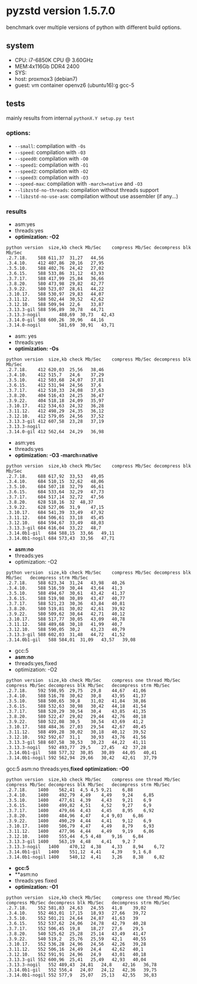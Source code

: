 # pyzstd version 1.5.7.0

benchmark over multiple versions of python with different build options.

## system
- CPU: i7-6850K CPU @ 3.60GHz
- MEM:4x116Gb DDR4 2400
- SYS:
 - host: proxmox3 (debian7)
 - guest: vm container openvz6 (ubuntu16):g gcc-5

## tests
mainly results from internal `pythonX.Y setup.py test`

### options:
- `--small`: compilation with `-Os`
- `--speed`: compilation with `-O3`
- `--speed0`: compilation with `-O0`
- `--speed1`: compilation with `-O1`
- `--speed2`: compilation with `-O2`
- `--speed3`: compilation with `-O3`
- `--speed-max`: compilation with `-march=native` and `-O3`
- `--libzstd-no-threads`: compilation without threads support
- `--libzstd-no-use-asm`: compilation without use assembler (if any...)

### results

- asm:yes
- threads:yes
- **optimization: -O2**
```
python version	size,kb	check Mb/Sec	compress Mb/Sec	decompress blk Mb/Sec
.2.7.18.	588	611,37	31,27	44,56
.3.4.10.	412	407,86	20,16	27,95
.3.5.10.	588	402,76	24,42	27,02
.3.6.15.	588	533,86	31,12	43,93
.3.7.17.	588	417,99	25,84	36,66
.3.8.20.	580	473,98	29,82	42,77
.3.9.22.	580	523,07	28,61	44,22
.3.10.17.	588	530,97	29,83	44,07
.3.11.12.	588	502,44	30,52	42,62
.3.12.10.	588	509,94	22,6	33,87
.3.13.3-gil	588	596,89	30,78	44,71
.3.13.3-nogil		488,69	30,73	42,43
.3.14.0-gil	588	600,26	30,96	44,16
.3.14.0-nogil		581,69	30,91	43,71
```

- asm: yes
- threads:yes
- **optimization: -Os**
```
python version	size,kb	check Mb/Sec	compress Mb/Sec	decompress blk Mb/Sec
.2.7.18.	412	620,03	25,56	38,46
.3.4.10.	412	515,7	24,6	37,29
.3.5.10.	412	503,68	24,07	37,81
.3.6.15.	412	531,94	24,56	37,6
.3.7.17.	412	510,33	24,08	37,63
.3.8.20.	404	516,43	24,25	36,47
.3.9.22.	404	518,18	24,09	35,97
.3.10.17.	412	534,63	24,32	36,28
.3.11.12.	412	498,29	24,35	36,12
.3.12.10.	412	579,05	24,56	37,52
.3.13.3-gil	412	607,58	23,28	37,19
.3.13.3-nogil
.3.14.0-gil	412	562,64	24,29	36,98
```

- asm:yes
- threads:yes
- **optimization: -O3 -march=native**
```
python version	size,kb	check Mb/Sec	compress Mb/Sec	decompress blk Mb/Sec
.2.7.18.	688	617,92	33,53	49,05
.3.4.10.	684	510,15	32,62	48,06
.3.5.10.	684	507,18	32,79	46,61
.3.6.15.	684	533,64	32,29	47,73
.3.7.17.	684	517,14	32,72	47,56
.3.8.20.	628	518,16	32	48,37
.3.9.22.	628	527,06	31,9	47,15
.3.10.17.	684	541,39	33,49	47,92
.3.11.12.	684	506,61	33,18	45,45
.3.12.10.	684	594,67	33,49	48,03
.3.13.3-gil	684	616,04	33,22	48,7
.3.14.0b1-gil	684	588,15	33,66	49,11
.3.14.0b1-nogil	684	573,43	33,56	47,71
```

- **asm:no**
- threads:yes
- optimization: -O2
```
python version	size,kb	check Mb/Sec	compress Mb/Sec	decompress blk Mb/Sec	decompress strm Mb/Sec
.2.7.18.	588	623,34	31,24	43,98	40,26
.3.4.10.	588	516,59	30,44	43,64	41,3
.3.5.10.	588	494,67	30,61	43,42	41,37
.3.6.15.	588	519,98	30,89	43,47	40,77
.3.7.17.	588	521,23	30,36	43,84	40,81
.3.8.20.	580	519,81	30,02	42,61	39,92
.3.9.22.	580	509,62	30,64	42,71	40,12
.3.10.17.	588	517,77	30,05	43,09	40,78
.3.11.12.	588	489,68	30,18	41,99	40,7
.3.12.10.	588	590,05	30,2	43,23	40,79
.3.13.3-gil	588	602,03	31,48	44,72	41,52
.3.14.0b1-gil	588	584,01	31,09	43,57	39,08
```

- gcc:5
- **asm:no**
- threads:yes,fixed
- optimization: -O2
```
python version	size,kb	check Mb/Sec	compress one thread Mb/Sec	compress Mb/Sec	decompress blk Mb/Sec	decompress strm Mb/Sec
.2.7.18.	592	598,95	29,75	29,8	44,67	41,06
.3.4.10.	588	516,78	30,62	30,8	43,95	41,37
.3.5.10.	588	500,65	30,8	31,02	41,84	38,86
.3.6.15.	588	532,63	30,98	30,42	44,18	41,54
.3.7.17.	588	520,29	30,54	30,4	43,85	41,35
.3.8.20.	580	522,47	29,02	29,44	42,76	40,18
.3.9.22.	580	522,08	30,5	30,54	43,69	41,2
.3.10.17.	588	484,36	27,03	29,54	42,67	40,45
.3.11.12.	588	499,28	30,02	30,18	40,12	39,52
.3.12.10.	592	592,67	31,1	30,93	43,76	41,56
.3.13.3-gil	588	607,58	30,53	30,23	44,22	41,11
.3.13.3-nogil	592	493,77	29,5	27,45	42	37,28
.3.14.0b1-gil	588	577,32	30,85	30,89	44,05	40,41
.3.14.0b1-nogil	592	562,94	29,66	30,42	42,61	37,79
```

gcc:5
asm:no
threads:yes,**fixed**
**optimization: -O0**
```
python version	size,kb	check Mb/Sec	compress one thread Mb/Sec	compress Mb/Sec	decompress blk Mb/Sec	decompress strm Mb/Sec
.2.7.18.	1400	562,41	4,5	4,5	9,21	6,88
.3.4.10.	1400	492,79	4,49	4,49	9,24	6,85
.3.5.10.	1400	477,61	4,39	4,43	9,21	6,9
.3.6.15.	1400	499,82	4,51	4,52	9,27	6,9
.3.7.17.	1400	479,66	4,43	4,45	8,95	6,92
.3.8.20.	1400	484,96	4,47	4,4	9,03	6,86
.3.9.22.	1400	490,29	4,44	4,41	9,12	6,9
.3.10.17.	1400	506,79	4,47	4,49	8,79	6,93
.3.11.12.	1400	477,96	4,44	4,49	9,19	6,86
.3.12.10.	1400	555,44	4,5	4,48	9,16	6,84
.3.13.3-gil	1400	563,19	4,48	4,41	9,2	7
.3.13.3-nogil	1400	470,12	4,38	4,33	8,94	6,72
.3.14.0b1-gil	1400	551,12	4,41	4,39	9,1	6,8
.3.14.0b1-nogil	1400	540,12	4,41	3,26	8,38	6,82
```

- **gcc:5**
- **asm:no
- threads:yes	fixed
- **optimization: -O1**
```
python version	size,kb	check Mb/Sec	compress one thread Mb/Sec	compress Mb/Sec	decompress blk Mb/Sec	decompress strm Mb/Sec
.2.7.18.	552	581,83	24,63	24,55	41,8	39,02
.3.4.10.	552	463,01	17,15	18,93	27,66	39,72
.3.5.10.	552	501,21	24,64	24,87	41,63	39
.3.6.15.	552	537,62	24,06	24,78	42,79	40,28
.3.7.17.	552	506,45	19,8	18,27	27,6	29,5
.3.8.20.	540	525,62	25,28	25,14	43,49	41,47
.3.9.22.	540	519,2	25,76	25,59	42,1	40,55
.3.10.17.	552	536,28	24,96	24,56	42,26	39,28
.3.11.12.	552	506,16	24,49	24,4	42,62	40,1
.3.12.10.	552	591,91	24,96	24,9	43,01	40,18
.3.13.3-gil	552	600,96	25,41	25,49	42,93	40,04
.3.13.3-nogil	552	489,43	24,81	24,8	42,16	36,78
.3.14.0b1-gil	552	556,4	24,07	24,12	42,36	39,75
.3.14.0b1-nogil	552	577,9	25,07	25,13	42,55	36,83
```